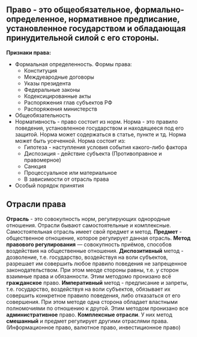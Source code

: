 
## Право - это общеобязательное, формально-определенное, нормативное предписание, установленное государством и обладающая принудительной силой с его стороны.

**Признаки права:**
- Формальная определенность. Формы права:
    - Конституция
    - Междуеародные договоры
    - Указы президента
    - Федеральные законы
    - Кодексицированные акты
    - Распоряжения глав субъектов РФ
    - Распоряжения министерств
- Общеобязательность
- Нормативность - право состоит из норм. Норма - это правило поведения, установленное государством и находящееся под его защитой. Норма может содержаться в статье, пункте и тд. Норма может быть усеченной. Норма состоит из:
    - Гипотеза - наступления условия события какого-либо фактора
    - Диспозиция - действие субъекта (Противоправное и правомерное)
    - Санкция
    - Процессуальное или материальное
    - В зависимости от отрасль права
- Особый порядок принятия

## Отрасли права

**Отрасль** - это совокупность норм, регулирующих однородные отношения. Отрасли бывают самостоятельные и комплексные.
Самостоятельная отрасль имеет свой предмет и метод. 
**Предмет** - общественное отношение, которое регулирует данная отрасль. 
**Метод правового регулирования** — совокупность приёмов, способов воздействия на общественные отношения. 
**Диспозитивный** метод - дозволение, т.е. государство, воздействуя на воли субъектов, разрешает им совершить любое правило поведения не запрещенное законодательством. При этом меоде стороны равны, т.е. у сторон взаимные права и обязанности. Этим методомо пронизано всё **гражданское** право. 
**Императивный** метод - предписание и запреты, т.е. государство, воздействуя на воли субъектов, обязывает их совершить конкретное правило поведения, либо отказаться от его совершения. При этом методе одна сторона обладает властными полномочиями по отношению к другой. Этим методом пронизано все **административное** право.
**Комплексные отрасли**. У них метод **смешанный** и предмет регулирует другими отраслями права. (Информационное право, валютное право, инвестиционное право)


